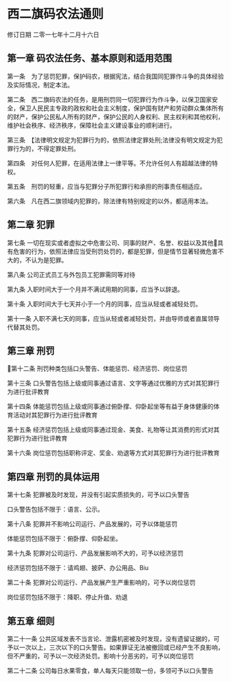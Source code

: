 # 西二旗码农法通则

修订日期 二零一七年十二月十六日


## 第一章 码农法任务、基本原则和适用范围

第一条　为了惩罚犯罪，保护码农，根据宪法，结合我国同犯罪作斗争的具体经验及实际情况，制定本法。

第二条　西二旗码农法的任务，是用刑罚同一切犯罪行为作斗争，以保卫国家安全，保卫人民民主专政的政权和社会主义制度，保护国有财产和劳动群众集体所有的财产，保护公民私人所有的财产，保护公民的人身权利、民主权利和其他权利，维护社会秩序、经济秩序，保障社会主义建设事业的顺利进行。

第三条　【法律明文规定为犯罪行为的，依照法律定罪处刑;法律没有明文规定为犯罪行为的，不得定罪处刑。

第四条　对任何人犯罪，在适用法律上一律平等。不允许任何人有超越法律的特权。

第五条　刑罚的轻重，应当与犯罪分子所犯罪行和承担的刑事责任相适应。

第六条　凡在西二旗领域内犯罪的，除法律有特别规定的以外，都适用本法。


## 第二章 犯罪

第七条 一切在现实或者虚拟之中危害公司、同事的财产、名誉、权益以及其他具有危害的行为，依照法律应当受刑罚处罚的，都是犯罪，但是情节显著轻微危害不大的，不认为是犯罪。

第八条 公司正式员工与外包员工犯罪需同等对待

第九条 入职时间大于一个月并不满试用期的同事，应当予以辞退。

第十条 入职时间大于七天并小于一个月的同事，应当从轻或者减轻处罚。

第十一条 入职不满七天的同事，应当从轻或者减轻处罚，并由导师或者直属领导代替其处罚。


## 第三章 刑罚

第十二条 刑罚种类包括口头警告、体能惩罚、经济惩罚、岗位惩罚

第十三条 口头警告包括上级或同事通过语言、文字等通过优雅的方式对其犯罪行为进行批评教育

第十四条 体能惩罚包括上级或同事通过俯卧撑、仰卧起坐等有益于身体健康的体育活动对其犯罪行为进行批评教育

第十五条 经济惩罚包括上级或同事通过现金、美食、礼物等让其消费的形式对其犯罪行为进行批评教育

第十六条 岗位惩罚包括职称评定、奖金、劝退等方式对其犯罪行为进行批评教育

## 第四章 刑罚的具体运用

第十七条 犯罪被及时发现，并没有引起实质损失的，可予以口头警告

口头警告包括不限于：语言、公示。

第十八条 犯罪并不影响公司运行、产品发展的，可予以体能惩罚

体能惩罚包括不限于：俯卧撑、仰卧起坐。

第十九条 犯罪对公司运行、产品发展影响不大的，可予以经济惩罚

经济惩罚包括不限于：请鸡翅、披萨、办公用品、Biu

第二十条 犯罪对公司运行、产品发展产生严重影响的，可予以岗位惩罚

岗位惩罚包括不限于：降职、停止升值、劝退

## 第五章 细则

第二十一条 公共区域发表不当言论、泄露机密被及时发现，没有遗留证据的，可予以一次以上，三次以下的口头警告。如果罪证无法被撤回或已经产生不良影响，但不严重的，可予以一次经济处罚。影响十分恶劣的，可予以岗位惩罚


第二十二条 公司每日水果零食，单人每天只能领取一份，多领可予以口头警告


